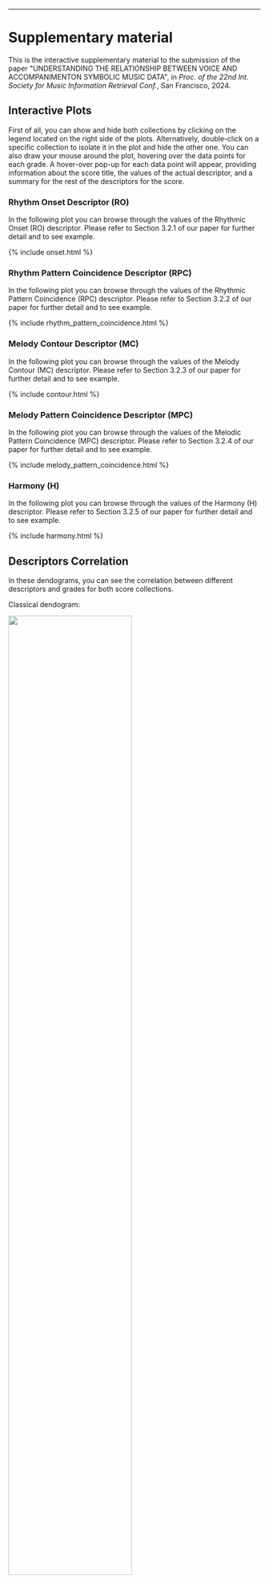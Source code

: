 ---
# Supplementary material

This is the interactive supplementary material to the submission of the paper  "UNDERSTANDING THE RELATIONSHIP BETWEEN VOICE AND ACCOMPANIMENTON SYMBOLIC MUSIC DATA", in *Proc. of the 22nd Int. Society for Music Information Retrieval Conf.*, San Francisco, 2024.

## Interactive Plots

First of all, you can show and hide both collections by clicking on the legend located on the right side of the plots. Alternatively, double-click on a specific collection to isolate it in the plot and hide the other one. You can also draw your mouse around the plot, hovering over the data points for each grade. A hover-over pop-up for each data point will appear, providing information about the score title, the values of the actual descriptor, and a summary for the rest of the descriptors for the score.
### Rhythm Onset Descriptor (RO)

In the following plot you can browse through the values of the Rhythmic Onset (RO) descriptor. Please refer to Section 3.2.1 of our paper for further detail and to see example.

{% include onset.html %}

### Rhythm Pattern Coincidence Descriptor (RPC)

In the following plot you can browse through the values of the Rhythmic Pattern Coincidence (RPC) descriptor. Please refer to Section 3.2.2 of our paper for further detail and to see example.

{% include rhythm_pattern_coincidence.html %}

### Melody Contour Descriptor (MC)

In the following plot you can browse through the values of the Melody Contour (MC) descriptor. Please refer to Section 3.2.3 of our paper for further detail and to see example.

{% include contour.html %}

### Melody Pattern Coincidence Descriptor (MPC)

 In the following plot you can browse through the values of the Melodic Pattern Coincidence (MPC) descriptor. Please refer to Section 3.2.4 of our paper for further detail and to see example.

{% include melody_pattern_coincidence.html %}

### Harmony (H)

In the following plot you can browse through the values of the Harmony (H) descriptor. Please refer to Section 3.2.5 of our paper for further detail and to see example.

{% include harmony.html %}

## Descriptors Correlation

In these dendograms, you can see the correlation between different descriptors and grades for both score collections.

Classical dendogram:

<img src="https://voice-and-co.github.io/assets/img/classical_cluster.png" width="70%" height="70%" class="center">

Rock & Pop dendogram:

<center>
	<img src="https://voice-and-co.github.io/assets/img/rock_and_pop_cluster.png" width="70%" height="70%">
</center>

# Kolmogorov-Smirnov

See below, the table with the p-values obtained by running non-parametric Kolmogorov–Smirnov test over the both collections. The symbol `*` denotes p<=0.05 and `**` denotes p<=0.01.

<center>
	<img src="https://voice-and-co.github.io/assets/img/kolmogorov.png" width="100%" height="100%">
</center>

